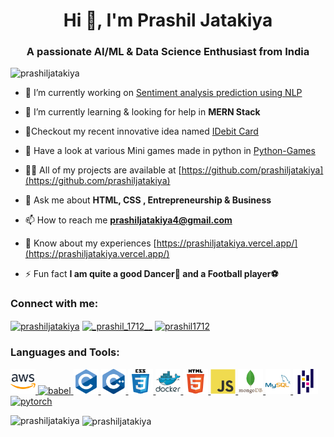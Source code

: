 <h1 align="center">Hi 👋, I'm Prashil Jatakiya</h1>
<h3 align="center">A passionate AI/ML & Data Science Enthusiast from India</h3>

<p align="left"> <img src="https://komarev.com/ghpvc/?username=prashiljatakiya&label=Profile%20views&color=0e75b6&style=flat" alt="prashiljatakiya" /> </p>

- 🔭 I’m currently working on [Sentiment analysis prediction using NLP](-)

- 🌱 I’m currently learning & looking for help in **MERN Stack**

- 👯Checkout my recent innovative idea named [IDebit Card](https://github.com/prashiljatakiya/IDebit-Card)

- 🤝 Have a look at various Mini games made in python in [Python-Games](https://github.com/prashiljatakiya/Python-Games)

- 👨‍💻 All of my projects are available at [https://github.com/prashiljatakiya](https://github.com/prashiljatakiya)

- 💬 Ask me about **HTML, CSS , Entrepreneurship & Business**

- 📫 How to reach me **prashiljatakiya4@gmail.com**

- 📄 Know about my experiences [https://prashiljatakiya.vercel.app/](https://prashiljatakiya.vercel.app/)

- ⚡ Fun fact **I am quite a good Dancer🕺 and a Football player⚽**

<h3 align="left">Connect with me:</h3>
<p align="left">
<a href="https://linkedin.com/in/prashiljatakiya" target="blank"><img align="center" src="https://raw.githubusercontent.com/rahuldkjain/github-profile-readme-generator/master/src/images/icons/Social/linked-in-alt.svg" alt="prashiljatakiya" height="30" width="40" /></a>
<a href="https://instagram.com/_prashil_1712__" target="blank"><img align="center" src="https://raw.githubusercontent.com/rahuldkjain/github-profile-readme-generator/master/src/images/icons/Social/instagram.svg" alt="_prashil_1712__" height="30" width="40" /></a>
<a href="https://www.leetcode.com/prashil1712" target="blank"><img align="center" src="https://raw.githubusercontent.com/rahuldkjain/github-profile-readme-generator/master/src/images/icons/Social/leet-code.svg" alt="prashil1712" height="30" width="40" /></a>
</p>

<h3 align="left">Languages and Tools:</h3>
<p align="left"> <a href="https://aws.amazon.com" target="_blank" rel="noreferrer"> <img src="https://raw.githubusercontent.com/devicons/devicon/master/icons/amazonwebservices/amazonwebservices-original-wordmark.svg" alt="aws" width="40" height="40"/> </a> <a href="https://babeljs.io/" target="_blank" rel="noreferrer"> <img src="https://www.vectorlogo.zone/logos/babeljs/babeljs-icon.svg" alt="babel" width="40" height="40"/> </a> <a href="https://www.cprogramming.com/" target="_blank" rel="noreferrer"> <img src="https://raw.githubusercontent.com/devicons/devicon/master/icons/c/c-original.svg" alt="c" width="40" height="40"/> </a> <a href="https://www.w3schools.com/cpp/" target="_blank" rel="noreferrer"> <img src="https://raw.githubusercontent.com/devicons/devicon/master/icons/cplusplus/cplusplus-original.svg" alt="cplusplus" width="40" height="40"/> </a> <a href="https://www.w3schools.com/css/" target="_blank" rel="noreferrer"> <img src="https://raw.githubusercontent.com/devicons/devicon/master/icons/css3/css3-original-wordmark.svg" alt="css3" width="40" height="40"/> </a> <a href="https://www.docker.com/" target="_blank" rel="noreferrer"> <img src="https://raw.githubusercontent.com/devicons/devicon/master/icons/docker/docker-original-wordmark.svg" alt="docker" width="40" height="40"/> </a> <a href="https://www.w3.org/html/" target="_blank" rel="noreferrer"> <img src="https://raw.githubusercontent.com/devicons/devicon/master/icons/html5/html5-original-wordmark.svg" alt="html5" width="40" height="40"/> </a> <a href="https://developer.mozilla.org/en-US/docs/Web/JavaScript" target="_blank" rel="noreferrer"> <img src="https://raw.githubusercontent.com/devicons/devicon/master/icons/javascript/javascript-original.svg" alt="javascript" width="40" height="40"/> </a> <a href="https://www.mongodb.com/" target="_blank" rel="noreferrer"> <img src="https://raw.githubusercontent.com/devicons/devicon/master/icons/mongodb/mongodb-original-wordmark.svg" alt="mongodb" width="40" height="40"/> </a> <a href="https://www.mysql.com/" target="_blank" rel="noreferrer"> <img src="https://raw.githubusercontent.com/devicons/devicon/master/icons/mysql/mysql-original-wordmark.svg" alt="mysql" width="40" height="40"/> </a> <a href="https://pandas.pydata.org/" target="_blank" rel="noreferrer"> <img src="https://raw.githubusercontent.com/devicons/devicon/2ae2a900d2f041da66e950e4d48052658d850630/icons/pandas/pandas-original.svg" alt="pandas" width="40" height="40"/> </a> <a href="https://pytorch.org/" target="_blank" rel="noreferrer"> <img src="https://www.vectorlogo.zone/logos/pytorch/pytorch-icon.svg" alt="pytorch" width="40" height="40"/> </a> </p>

<p><img align="left" src="https://github-readme-stats.vercel.app/api/top-langs?username=prashiljatakiya&show_icons=true&locale=en&layout=compact" alt="prashiljatakiya" /></p>

<p>&nbsp;<img align="center" src="https://github-readme-stats.vercel.app/api?username=prashiljatakiya&show_icons=true&locale=en" alt="prashiljatakiya" /></p>

